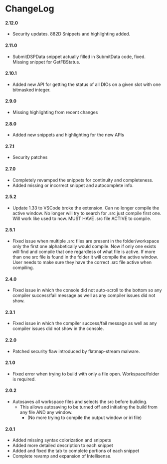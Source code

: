 ChangeLog
=========

#### 2.12.0
- Security updates.  882D Snippets and highlighting added.  

#### 2.11.0
- SubmitDSPData snippet actually filled in SubmitData code, fixed.  Missing snippet for GetFBStatus.  

#### 2.10.1

- Added new API for getting the status of all DIOs on a given slot with one bitmasked integer.

#### 2.9.0

- Missing highlighting from recent changes

#### 2.8.0

- Added new snippets and highlighting for the new APIs

#### 2.7.1

- Security patches

#### 2.7.0

- Completely revamped the snippets for continuity and completeness.
- Added missing or incorrect snippet and autocomplete info.

#### 2.5.2

-   Update 1.33 to VSCode broke the extension. Can no longer compile the
    active window. No longer will try to search for .src just compile
    first one. Will work like used to now.  MUST HAVE .src file ACTIVE to
    compile.

#### 2.5.1

-   Fixed issue when multiple .src files are present in the
    folder/workspace only the first one alphabetically would compile.
    Now if only one exists will find and compile that one regardless of
    what file is active. If more than one src file is found in the
    folder it will compile the active window. User needs to make sure
    they have the correct .src file active when compiling.

#### 2.4.0

-   Fixed issue in which the console did not auto-scroll to the bottom
    so any compiler success/fail message as well as any compiler issues
    did not show.

#### 2.3.1

-   Fixed issue in which the compiler success/fail message as well as
    any compiler issues did not show in the console.

#### 2.2.0

-   Patched security flaw introduced by flatmap-stream malware.

#### 2.1.0

-   Fixed error when trying to build with only a file open.
    Workspace/folder is required.

#### 2.0.2

-   Autosaves all workspace files and selects the src before building.
    -   This allows autosaving to be turned off and initiating the build
        from any file AND any window.
        -   (No more trying to compile the output window or iri file)

#### 2.0.1

-   Added missing syntax colorization and snippets
-   Added more detailed description to each snippet
-   Added and fixed the tab to complete portions of each snippet
-   Complete revamp and expansion of Intellisense.


